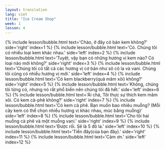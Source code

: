 ```yaml
---
layout: translation
lang: viet
title: "Ice Cream Shop"
week: 1
lesson: 4
---
```


{% include lesson/bubble.html text='Chào, ở đây có bán kem không?' side='right' index=1 %}
{% include lesson/bubble.html text='Có. Chúng tôi có nhiều loại kem khác nhau.' side='left' index=2 %}
{% include lesson/bubble.html text='Tuyệt, vậy bạn có những hương vị kem nào? Có loại nào mới không?' side='right' index=3 %}
{% include lesson/bubble.html text='Chúng tôi có tất cả các hương vị cơ bản như sô cô la và vani. Chúng tôi cũng có nhiều hương vị mới.' side='left' index=4 %}
{% include lesson/bubble.html text='Có kem blackberry(quả mâm xôi) không?' side='right' index=5 %}
{% include lesson/bubble.html text='Không, chúng tôi từng có, nhưng nó rất phổ biến nên chúng tôi đã hết.' side='left' index=6 %}
{% include lesson/bubble.html text='Ái chà, Tôi thực sự thích kem mâm xôi. Có kem cà-phê không?' side='right' index=7 %}
{% include lesson/bubble.html text='Có kem cà phê. Bạn muốn bao nhiêu muỗng? (Mỗi cây kem có thể chọn nhiều hương vị khác nhau, múc bằng muỗng)' side='left' index=8 %}
{% include lesson/bubble.html text='Cho tôi hai muỗng cà phê và một muỗng vani.' side='right' index=9 %}
{% include lesson/bubble.html text='Được rồi. Sẽ là 5 đô la.' side='left' index=10 %}
{% include lesson/bubble.html text='Tiền đây(của bạn đây).' side='right' index=11 %}
{% include lesson/bubble.html text='Cảm ơn.' side='left' index=12 %}
